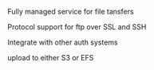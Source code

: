 Fully managed service for file tansfers

Protocol support for ftp over SSL and SSH

Integrate with other auth systems
 
 upload to either S3 or EFS
 